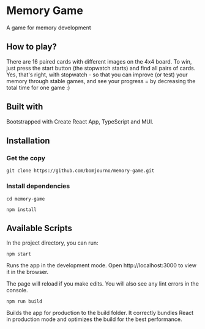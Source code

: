 # Memory Game

A game for memory development

## How to play?

There are 16 paired cards with different images on the 4x4 board. To win, just press the start button (the stopwatch starts) and find all pairs of cards. Yes, that's right, with stopwatch - so that you can improve (or test) your memory through stable games, and see your progress = by decreasing the total time for one game :)

## Built with
Bootstrapped with Create React App, TypeScript and MUI.

## Installation

### Get the copy

`git clone https://github.com/bomjourno/memory-game.git`

### Install dependencies

`cd memory-game`

`npm install`

## Available Scripts
In the project directory, you can run:

`npm start`

Runs the app in the development mode.
Open http://localhost:3000 to view it in the browser.

The page will reload if you make edits.
You will also see any lint errors in the console.

`npm run build`

Builds the app for production to the build folder.
It correctly bundles React in production mode and optimizes the build for the best performance.
